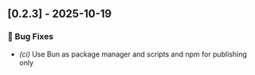 ## [0.2.3] - 2025-10-19

### 🐛 Bug Fixes

- *(ci)* Use Bun as package manager and scripts and npm for publishing only
